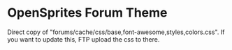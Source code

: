 # OpenSprites Forum Theme
Direct copy of "forums/cache/css/base,font-awesome,styles,colors.css".
If you want to update this, FTP upload the css to there.
